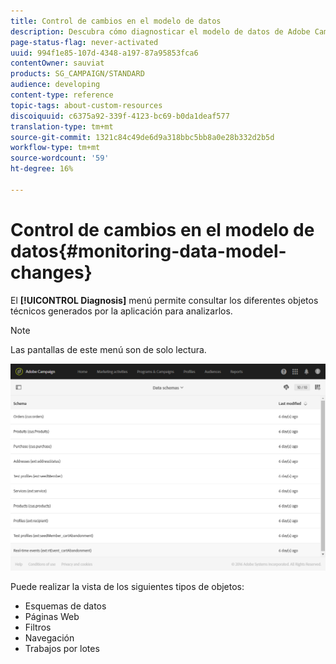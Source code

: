 ```yaml
---
title: Control de cambios en el modelo de datos
description: Descubra cómo diagnosticar el modelo de datos de Adobe Campaign.
page-status-flag: never-activated
uuid: 994f1e85-107d-4348-a197-87a95853fca6
contentOwner: sauviat
products: SG_CAMPAIGN/STANDARD
audience: developing
content-type: reference
topic-tags: about-custom-resources
discoiquuid: c6375a92-339f-4123-bc69-b0da1deaf577
translation-type: tm+mt
source-git-commit: 1321c84c49de6d9a318bbc5bb8a0e28b332d2b5d
workflow-type: tm+mt
source-wordcount: '59'
ht-degree: 16%

---
```



# Control de cambios en el modelo de datos{#monitoring-data-model-changes}

El **[!UICONTROL Diagnosis]** menú permite consultar los diferentes objetos técnicos generados por la aplicación para analizarlos.

>[!NOTE]
>
>Las pantallas de este menú son de solo lectura.

![](assets/diagnostic.png)

Puede realizar la vista de los siguientes tipos de objetos:

* Esquemas de datos
* Páginas Web
* Filtros
* Navegación
* Trabajos por lotes


